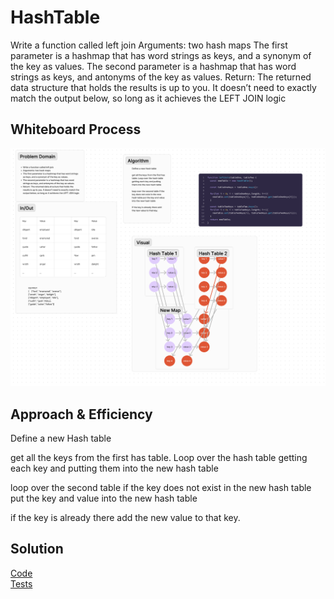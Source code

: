 # HashTable
Write a function called left join
Arguments: two hash maps
The first parameter is a hashmap that has word strings as keys, and a synonym of the key as values.
The second parameter is a hashmap that has word strings as keys, and antonyms of the key as values.
Return: The returned data structure that holds the results is up to you. It doesn’t need to exactly match the output below, so long as it achieves the LEFT JOIN logic

## Whiteboard Process
![Whiteboard](leftJoin-Whiteboard.png)

## Approach & Efficiency
Define a new Hash table

get all the keys from the first has table. Loop over the hash table getting each key and putting them into the new hash table

loop over the second table if the key does not exist in the new hash table put the key and value into the new hash table

if the key is already there add the new value to that key.

## Solution
[Code](leftJoin.js)\
[Tests](leftJoin.test.js)
